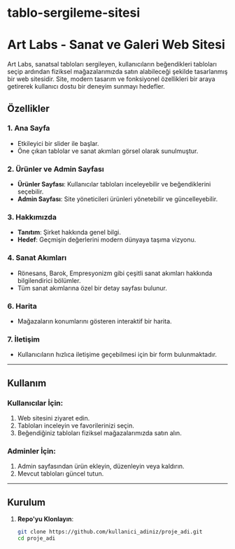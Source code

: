 # tablo-sergileme-sitesi
# Art Labs - Sanat ve Galeri Web Sitesi

Art Labs, sanatsal tabloları sergileyen, kullanıcıların beğendikleri tabloları seçip ardından fiziksel mağazalarımızda satın alabileceği şekilde tasarlanmış bir web sitesidir. Site, modern tasarım ve fonksiyonel özellikleri bir araya getirerek kullanıcı dostu bir deneyim sunmayı hedefler.

## Özellikler

### 1. **Ana Sayfa**
- Etkileyici bir slider ile başlar.
- Öne çıkan tablolar ve sanat akımları görsel olarak sunulmuştur.

### 2. **Ürünler ve Admin Sayfası**
- **Ürünler Sayfası**: Kullanıcılar tabloları inceleyebilir ve beğendiklerini seçebilir.
- **Admin Sayfası**: Site yöneticileri ürünleri yönetebilir ve güncelleyebilir.

### 3. **Hakkımızda**
- **Tanıtım**: Şirket hakkında genel bilgi.
- **Hedef**: Geçmişin değerlerini modern dünyaya taşıma vizyonu.

### 4. **Sanat Akımları**
- Rönesans, Barok, Empresyonizm gibi çeşitli sanat akımları hakkında bilgilendirici bölümler.
- Tüm sanat akımlarına özel bir detay sayfası bulunur.



### 6. **Harita**
- Mağazaların konumlarını gösteren interaktif bir harita.

### 7. **İletişim**
- Kullanıcıların hızlıca iletişime geçebilmesi için bir form bulunmaktadır.

---

## Kullanım

### Kullanıcılar İçin:
1. Web sitesini ziyaret edin.
2. Tabloları inceleyin ve favorilerinizi seçin.
3. Beğendiğiniz tabloları fiziksel mağazalarımızda satın alın.

### Adminler İçin:
1. Admin sayfasından ürün ekleyin, düzenleyin veya kaldırın.
2. Mevcut tabloları güncel tutun.

---

## Kurulum

1. **Repo'yu Klonlayın**:
   ```bash
   git clone https://github.com/kullanici_adiniz/proje_adi.git
   cd proje_adi
